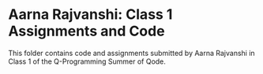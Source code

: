 # Aarna Rajvanshi: Class 1 Assignments and Code
This folder contains code and assignments submitted by Aarna Rajvanshi in Class 1 of the Q-Programming Summer of Qode.
